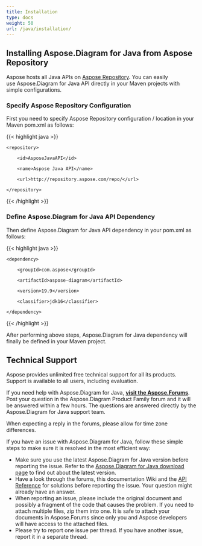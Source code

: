 ```yaml
---
title: Installation
type: docs
weight: 50
url: /java/installation/
---
```


## **Installing Aspose.Diagram for Java from Aspose Repository**
Aspose hosts all Java APIs on [Aspose Repository](https://repository.aspose.com/webapp/#/artifacts/browse/tree/General/repo/com/aspose/aspose-diagram). You can easily use Aspose.Diagram for Java API directly in your Maven projects with simple configurations.
### **Specify Aspose Repository Configuration**
First you need to specify Aspose Repository configuration / location in your Maven pom.xml as follows:

{{< highlight java >}}

 <repositories>

    <repository>

        <id>AsposeJavaAPI</id>

        <name>Aspose Java API</name>

        <url>http://repository.aspose.com/repo/</url>

    </repository>

</repositories>

{{< /highlight >}}
### **Define Aspose.Diagram for Java API Dependency**
Then define Aspose.Diagram for Java API dependency in your pom.xml as follows:

{{< highlight java >}}

 <dependencies>

    <dependency>

        <groupId>com.aspose</groupId>

        <artifactId>aspose-diagram</artifactId>

        <version>19.9</version>

        <classifier>jdk16</classifier>

    </dependency>

</dependencies>

{{< /highlight >}}

After performing above steps, Aspose.Diagram for Java dependency will finally be defined in your Maven project.
## **Technical Support**
Aspose provides unlimited free technical support for all its products. Support is available to all users, including evaluation.

If you need help with Aspose.Diagram for Java, [**visit the Aspose.Forums**](https://forum.aspose.com/c/diagram/17). Post your question in the Aspose.Diagram Product Family forum and it will be answered within a few hours. The questions are answered directly by the Aspose.Diagram for Java support team.

When expecting a reply in the forums, please allow for time zone differences.

If you have an issue with Aspose.Diagram for Java, follow these simple steps to make sure it is resolved in the most efficient way:

- Make sure you use the latest Aspose.Diagram for Java version before reporting the issue. Refer to the [Aspose.Diagram for Java download page](https://downloads.aspose.com/diagram/java) to find out about the latest version.
- Have a look through the forums, this documentation Wiki and the [API Reference](https://apireference.aspose.com/diagram/java) for solutions before reporting the issue. Your question might already have an answer.
- When reporting an issue, please include the original document and possibly a fragment of the code that causes the problem. If you need to attach multiple files, zip them into one. It is safe to attach your documents in Aspose.Forums since only you and Aspose developers will have access to the attached files.
- Please try to report one issue per thread. If you have another issue, report it in a separate thread.
